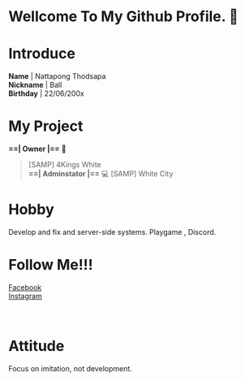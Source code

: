 # Wellcome To My Github Profile. 👋
# Introduce
**Name** | Nattapong Thodsapa<br>
**Nickname** | Ball<br>
**Birthday** | 22/06/200x

# My Project
**==| Owner |==** 🌈
> [SAMP] 4Kings White<br>
**==| Adminstator |==** 💻
> [SAMP] White City<br>

# **Hobby**
Develop and fix and server-side systems.
Playgame , Discord.

# Follow Me!!!
[Facebook](https://www.facebook.com/bxballzx)<br>
[Instagram](https://www.instagram.com/_bxker.bxl/)<br>
<br>
<br>
# Attitude
Focus on imitation, not development.



<!--
**ChamoyZ/ChamoyZ** is a ✨ _special_ ✨ repository because its `README.md` (this file) appears on your GitHub profile.

Here are some ideas to get you started:

- 🔭 I’m currently working on ...
- 🌱 I’m currently learning ...
- 👯 I’m looking to collaborate on ...
- 🤔 I’m looking for help with ...
- 💬 Ask me about ...
- 📫 How to reach me: ...
- 😄 Pronouns: ...
- ⚡ Fun fact: ...
-->
